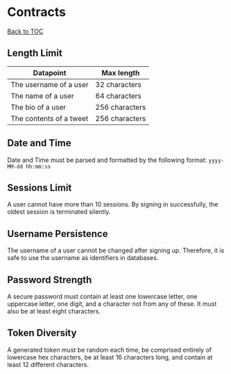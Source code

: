 # Contracts

[Back to TOC](toc.md)

## Length Limit

| Datapoint               | Max length     |
| ----------------------- | -------------- |
| The username of a user  | 32 characters  |
| The name of a user      | 64 characters  |
| The bio of a user       | 256 characters |
| The contents of a tweet | 256 characters |

## Date and Time

Date and Time must be parsed and formatted by the following format: `yyyy-MM-dd hh:mm:ss`

## Sessions Limit

A user cannot have more than 10 sessions. By signing in successfully, the oldest session is terminated silently.

## Username Persistence

The username of a user cannot be changed after signing up. Therefore, it is safe to use the username as identifiers in databases.

## Password Strength

A secure password must contain at least one lowercase letter, one uppercase letter, one digit, and a character not from any of these. It must also be at least eight characters.

## Token Diversity

A generated token must be random each time, be comprised entirely of lowercase hex characters, be at least 16 characters long, and contain at least 12 different characters.
